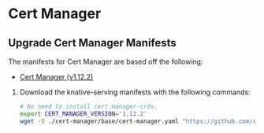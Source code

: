 # Cert Manager

## Upgrade Cert Manager Manifests

The manifests for Cert Manager are based off the following:

  - [Cert Manager (v1.12.2)](https://github.com/cert-manager/cert-manager/releases/tag/v1.12.2)

1. Download the knative-serving manifests with the following commands:

    ```sh
    # No need to install cert-manager-crds.
    export CERT_MANAGER_VERSION='1.12.2'
    wget -O ./cert-manager/base/cert-manager.yaml "https://github.com/cert-manager/cert-manager/releases/download/v${CERT_MANAGER_VERSION}/cert-manager.yaml"
    ```